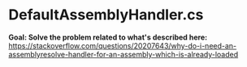 # DefaultAssemblyHandler.cs

**Goal: Solve the problem related to what's described here:**
https://stackoverflow.com/questions/20207643/why-do-i-need-an-assemblyresolve-handler-for-an-assembly-which-is-already-loaded
